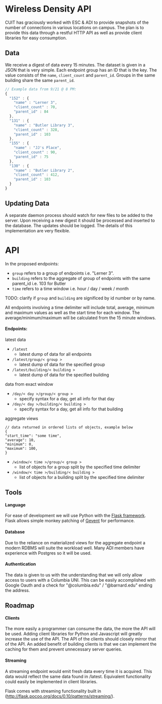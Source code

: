 
# Wireless Density API

CUIT has graciously worked with ESC & ADI to provide snapshots of the number of connections in various locations on campus.
The plan is to provide this data through a restful HTTP API as well as provide client libraries for easy consumption.

## Data

We receive a digest of data every 15 minutes.
The dataset is given in a JSON that is very simple.
Each endpoint group has an ID that is the key.
The value consists of the `name`, `client_count` and `parent_id`.
Groups in the same building share the same `parent_id`.

```js
// Example data from 9/21 @ 8 PM:
{
  "152" : {
    "name" : "Lerner 3",
    "client_count" : 70,
    "parent_id" : 84
  },
  "131" : {
    "name" : "Butler Library 3",
    "client_count" : 328,
    "parent_id" : 103
  },
  "155" : {
    "name" : "JJ's Place",
    "client_count" : 90,
    "parent_id" : 75
  },
  "130" : {
    "name" : "Butler Library 2",
    "client_count" : 412,
    "parent_id" : 103
  }
}
```






## Updating Data

A separate daemon process should watch for new files to be added to the server.
Upon receiving a new digest it should be processed and inserted to the database.
The updates should be logged.
The details of this implementation are very flexible.



# API

In the proposed endpoints:

- `group` refers to a group of endpoints i.e. "Lerner 3".
- `building` refers to the aggregate of group of endpoints with the same parent_id i.e. 103 for Butler
- `time` refers to a time window i.e. hour / day / week / month

TODO: clarify if `group` and `building` are significed by id number or by name.


All endpoints involving a time delimiter will include total, average, minimum and maximum values as well as the start time for each window.
The average/minimum/maximum will be calculated from the 15 minute windows.


#### Endpoints:

latest data

- `/latest`
  - latest dump of data for all endpoints
- `/latest/group/< group >`
  - latest dump of data for the specified group
- `/latest/building/< building >`
  - latest dump of data for the specified building

data from exact window

- `/day/< day >/group/< group >`
  - specify syntax for a day, get all info for that day
- `/day/< day >/building/< building >`
  - specify syntax for a day, get all info for that building


aggregate views

```
// data returned in ordered lists of objects, example below
{
"start_time": "some time",
"average": 10,
"minimum": 0,
"maximum": 100,
}
```

- `/window/< time >/group/< group >`
  - list of objects for a group split by the specified time delimiter
- `/window/< time >/building/< building >`
  - list of objects for a building split by the specified time delimiter









## Tools

#### Language

For ease of development we will use Python with the [Flask framework](http://flask.pocoo.org/).
Flask allows simple monkey patching of [Gevent](http://www.gevent.org/) for performance.


#### Database

Due to the reliance on materialized views for the aggregate endpoint a modern RDBMS will suite the workload well.
Many ADI members have experience with Postgres so it will be used.

#### Authentication

The data is given to us with the understanding that we will only allow access to users with a Columbia UNI.
This can be easily accomplished with Google Oauth and a check for "@columbia.edu" / "@barnard.edu" ending the address.







## Roadmap

#### Clients

The more easily a programmer can consume the data, the more the API will be used.
Adding client libraries for Python and Javascript will greatly increase the use of the API.
The API of the clients should closely mirror that of the API.
An added benefit of building clients is that we can implement the caching for them and prevent unnecessary server queries.



#### Streaming

A streaming endpoint would emit fresh data every time it is acquired.
This data would reflect the same data found in /latest.
Equivalent functionality could easily be implemented in client libraries.

Flask comes with streaming functionality built in (http://flask.pocoo.org/docs/0.10/patterns/streaming/).


